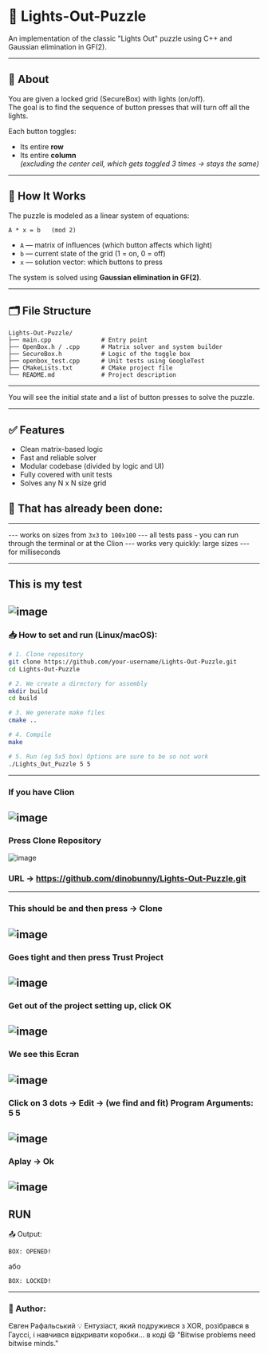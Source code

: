 
# 🔦 Lights-Out-Puzzle

An implementation of the classic "Lights Out" puzzle using C++ and Gaussian elimination in GF(2).

---

## 🧩 About

You are given a locked grid (SecureBox) with lights (on/off).  
The goal is to find the sequence of button presses that will turn off all the lights.

Each button toggles:
- Its entire **row**
- Its entire **column**  
*(excluding the center cell, which gets toggled 3 times → stays the same)*

---

## 🧠 How It Works

The puzzle is modeled as a linear system of equations:

```
A * x = b   (mod 2)
```

- `A` — matrix of influences (which button affects which light)
- `b` — current state of the grid (1 = on, 0 = off)
- `x` — solution vector: which buttons to press

The system is solved using **Gaussian elimination in GF(2)**.

---

## 🗂 File Structure

```
Lights-Out-Puzzle/
├── main.cpp              # Entry point
├── OpenBox.h / .cpp      # Matrix solver and system builder
├── SecureBox.h           # Logic of the toggle box
├── openbox_test.cpp      # Unit tests using GoogleTest
├── CMakeLists.txt        # CMake project file
└── README.md             # Project description
```

---
You will see the initial state and a list of button presses to solve the puzzle.

---

## ✅ Features

- Clean matrix-based logic
- Fast and reliable solver
- Modular codebase (divided by logic and UI)
- Fully covered with unit tests
- Solves any N x N size grid


## 🧪 That has already been done:
---
--- works on sizes from `3x3` to` 100x100`
--- all tests pass - you can run through the terminal or at the Clion
--- works very quickly: large sizes
--- for milliseconds

---
This is my test
---
![image](https://github.com/user-attachments/assets/1ca4deb0-8c20-4b3b-8f6f-e8f37ddc935e)
---


### 📥 How to set and run (Linux/macOS):

```bash
# 1. Clone repository
git clone https://github.com/your-username/Lights-Out-Puzzle.git
cd Lights-Out-Puzzle

# 2. We create a directory for assembly
mkdir build
cd build

# 3. We generate make files
cmake ..

# 4. Compile
make

# 5. Run (eg 5x5 box) Options are sure to be so not work
./Lights_Out_Puzzle 5 5 
```

---

###  If you have Clion 
![image](https://github.com/user-attachments/assets/4f05a3c9-9dea-400e-bee1-6126eef27008)
---
### Press Clone Repository 
![image](https://github.com/user-attachments/assets/e7071670-303f-4f30-aeab-a5584f886f58)

### URL -> https://github.com/dinobunny/Lights-Out-Puzzle.git
---
### This should be and then press -> Clone
![image](https://github.com/user-attachments/assets/a76ce317-2c2e-4af0-bdcb-393611eb9c64)
---
### Goes tight and then press Trust Project
![image](https://github.com/user-attachments/assets/c445bf94-c04b-47cf-9458-a6b2af48252e)
---
### Get out of the project setting up, click OK
![image](https://github.com/user-attachments/assets/f7d893c2-ec30-4ce0-ab94-402f8940548e)
---
### We see this Ecran
![image](https://github.com/user-attachments/assets/712a7558-1669-4378-a41a-c20df4188936)
---
### Click on 3 dots -> Edit -> (we find and fit) Program Arguments: 5 5
![image](https://github.com/user-attachments/assets/16bb03aa-4724-4ac0-ad26-d8ce45c1250c)
---
### Aplay -> Ok 
![image](https://github.com/user-attachments/assets/d00e8bf2-bf42-408b-97c6-76c089a022b6)
---
RUN  
---

📤 Output:
```
BOX: OPENED!
```
або
```
BOX: LOCKED!
```
---
### 👤 Author:
Євген Рафальський
💡 Ентузіаст, який подружився з XOR, розібрався в Гауссі, і навчився відкривати коробки... в коді 😄
"Bitwise problems need bitwise minds."
